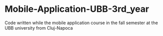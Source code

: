 # Mobile-Application-UBB-3rd_year
Code written while the mobile application course in the fall semester at the UBB university from Cluj-Napoca
